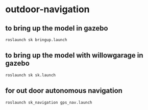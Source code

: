 # outdoor-navigation

## to bring up the model in gazebo 


`roslaunch sk bringup.launch`

## to bring up the model with willowgarage in gazebo 

`roslaunch sk sk.launch`


## for out door autonomous navigation


`roslaunch sk_navigation gps_nav.launch`



